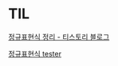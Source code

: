 # TIL

[정규표현식 정리 - 티스토리 블로그](https://hamait.tistory.com/342)

[정규표현식 tester](https://www.regextester.com/)
